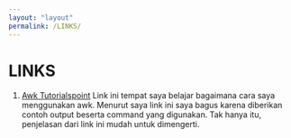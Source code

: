 ```yaml
---
layout: "layout"
permalink: /LINKS/
---
```


# LINKS

1. [Awk Tutorialspoint](https://www.tutorialspoint.com/awk/awk_quick_guide.htm)
Link ini tempat saya belajar bagaimana cara saya menggunakan awk.
Menurut saya link ini saya bagus karena diberikan contoh output beserta command yang digunakan.
Tak hanya itu, penjelasan dari link ini mudah untuk dimengerti.
